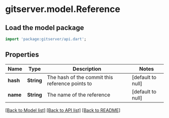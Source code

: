 # gitserver.model.Reference

## Load the model package
```dart
import 'package:gitserver/api.dart';
```

## Properties
Name | Type | Description | Notes
------------ | ------------- | ------------- | -------------
**hash** | **String** | The hash of the commit this reference points to | [default to null]
**name** | **String** | The name of the reference | [default to null]

[[Back to Model list]](../README.md#documentation-for-models) [[Back to API list]](../README.md#documentation-for-api-endpoints) [[Back to README]](../README.md)


